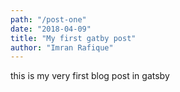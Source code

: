 ```yaml
---
path: "/post-one"
date: "2018-04-09"
title: "My first gatby post"
author: "Imran Rafique"
---
```


this is my very first blog post in gatsby